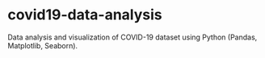 # covid19-data-analysis
Data analysis and visualization of COVID-19 dataset using Python (Pandas, Matplotlib, Seaborn).
